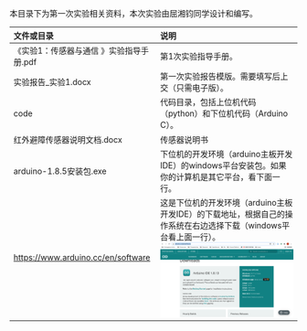 本目录下为第一次实验相关资料，本次实验由屈湘钧同学设计和编写。

| 文件或目录                               | 说明                                                         |
| :--------------------------------------- | :----------------------------------------------------------- |
| 《实验1：传感器与通信 》实验指导手册.pdf | 第1次实验指导手册。                                          |
| 实验报告_实验1.docx                      | 第一次实验报告模版。需要填写后上交（只需电子版）。           |
| code                                     | 代码目录，包括上位机代码（python）和下位机代码（Arduino C）。 |
| 红外避障传感器说明文档.docx              | 传感器说明书                                                 |
| arduino-1.8.5安装包.exe                  | 下位机的开发环境（arduino主板开发IDE）的windows平台安装包。如果你的计算机是其它平台，看下面一行。 |
| https://www.arduino.cc/en/software       | 这是下位机的开发环境（arduino主板开发IDE）的下载地址，根据自己的操作系统在右边选择下载（windows平台看上面一行）。![](./ideDownLoad.png) |
